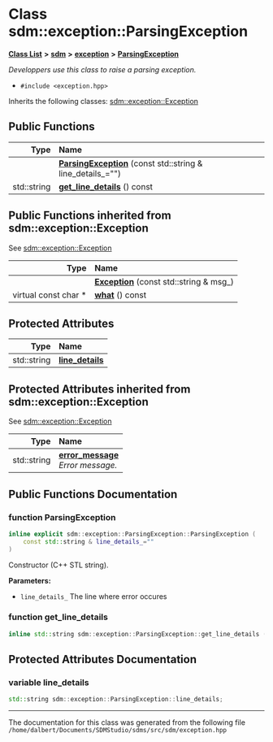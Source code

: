 
<NavBar active_item_id="2"/>

# Class sdm::exception::ParsingException


[**Class List**](annotated.md) **>** [**sdm**](namespacesdm.md) **>** [**exception**](namespacesdm_1_1exception.md) **>** [**ParsingException**](classsdm_1_1exception_1_1ParsingException.md)



_Developpers use this class to raise a parsing exception._ 

* `#include <exception.hpp>`



Inherits the following classes: [sdm::exception::Exception](classsdm_1_1exception_1_1Exception.md)
















## Public Functions

| Type | Name |
| ---: | :--- |
|   | [**ParsingException**](classsdm_1_1exception_1_1ParsingException.md#function-parsingexception) (const std::string & line\_details\_="") <br> |
|  std::string | [**get\_line\_details**](classsdm_1_1exception_1_1ParsingException.md#function-get-line-details) () const<br> |

## Public Functions inherited from sdm::exception::Exception

See [sdm::exception::Exception](classsdm_1_1exception_1_1Exception.md)

| Type | Name |
| ---: | :--- |
|   | [**Exception**](classsdm_1_1exception_1_1Exception.md#function-exception) (const std::string & msg\_) <br> |
| virtual const char \* | [**what**](classsdm_1_1exception_1_1Exception.md#function-what) () const<br> |







## Protected Attributes

| Type | Name |
| ---: | :--- |
|  std::string | [**line\_details**](classsdm_1_1exception_1_1ParsingException.md#variable-line-details)  <br> |

## Protected Attributes inherited from sdm::exception::Exception

See [sdm::exception::Exception](classsdm_1_1exception_1_1Exception.md)

| Type | Name |
| ---: | :--- |
|  std::string | [**error\_message**](classsdm_1_1exception_1_1Exception.md#variable-error-message)  <br>_Error message._  |







## Public Functions Documentation


### function ParsingException 


```cpp
inline explicit sdm::exception::ParsingException::ParsingException (
    const std::string & line_details_=""
) 
```


Constructor (C++ STL string). 

**Parameters:**


* `line_details_` The line where error occures 



        

### function get\_line\_details 


```cpp
inline std::string sdm::exception::ParsingException::get_line_details () const
```


## Protected Attributes Documentation


### variable line\_details 


```cpp
std::string sdm::exception::ParsingException::line_details;
```



------------------------------
The documentation for this class was generated from the following file `/home/dalbert/Documents/SDMStudio/sdms/src/sdm/exception.hpp`